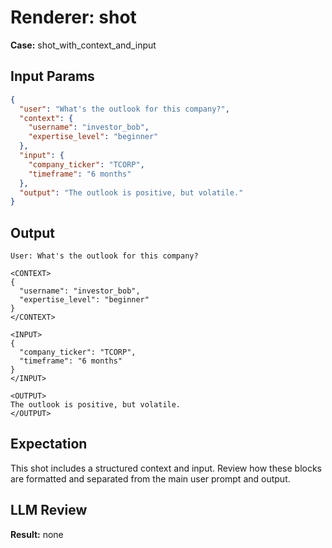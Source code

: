 # Renderer: shot
**Case:** shot_with_context_and_input

## Input Params
```json
{
  "user": "What's the outlook for this company?",
  "context": {
    "username": "investor_bob",
    "expertise_level": "beginner"
  },
  "input": {
    "company_ticker": "TCORP",
    "timeframe": "6 months"
  },
  "output": "The outlook is positive, but volatile."
}
```

## Output
```
User: What's the outlook for this company?

<CONTEXT>
{
  "username": "investor_bob",
  "expertise_level": "beginner"
}
</CONTEXT>

<INPUT>
{
  "company_ticker": "TCORP",
  "timeframe": "6 months"
}
</INPUT>

<OUTPUT>
The outlook is positive, but volatile.
</OUTPUT>
```

## Expectation
This shot includes a structured context and input. Review how these blocks are formatted and separated from the main user prompt and output.

## LLM Review
**Result:** none
